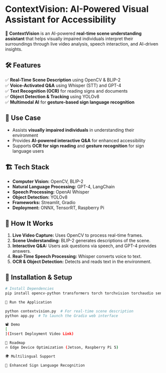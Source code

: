 # ContextVision: AI-Powered Visual Assistant for Accessibility

🚀 **ContextVision** is an AI-powered **real-time scene understanding assistant** that helps visually impaired individuals interpret their surroundings through live video analysis, speech interaction, and AI-driven insights.

## 🛠 Features
✅ **Real-Time Scene Description** using OpenCV & BLIP-2  
✅ **Voice-Activated Q&A** using Whisper (STT) and GPT-4  
✅ **Text Recognition (OCR)** for reading signs and documents  
✅ **Object Detection & Tracking** using YOLOv8  
✅ **Multimodal AI** for **gesture-based sign language recognition**  

## 🎯 Use Case
- Assists **visually impaired individuals** in understanding their environment
- Provides **AI-powered interactive Q&A** for enhanced accessibility
- Supports **OCR for sign reading** and **gesture recognition** for sign language users

## 🏗 Tech Stack
- **Computer Vision:** OpenCV, BLIP-2
- **Natural Language Processing:** GPT-4, LangChain
- **Speech Processing:** OpenAI Whisper
- **Object Detection:** YOLOv8
- **Frameworks:** Streamlit, Gradio
- **Deployment:** ONNX, TensorRT, Raspberry Pi

## 🚀 How It Works
1. **Live Video Capture:** Uses OpenCV to process real-time frames.
2. **Scene Understanding:** BLIP-2 generates descriptions of the scene.
3. **Interactive Q&A:** Users ask questions via speech, and GPT-4 provides answers.
4. **Real-Time Speech Processing:** Whisper converts voice to text.
5. **OCR & Object Detection:** Detects and reads text in the environment.

## 📌 Installation & Setup
```bash
# Install Dependencies
pip install opencv-python transformers torch torchvision torchaudio sentence-transformers openai langchain gtts onnxruntime peft accelerate bitsandbytes streamlit gradio ultralytics

🚀 Run the Application

python contextvision.py  # For real-time scene description
python app.py  # To launch the Gradio web interface

📽️ Demo
[
](Insert Deployment Video Link)

📌 Roadmap
🔥 Edge Device Optimization (Jetson, Raspberry Pi 5)

🌍 Multilingual Support

🦾 Enhanced Sign Language Recognition
